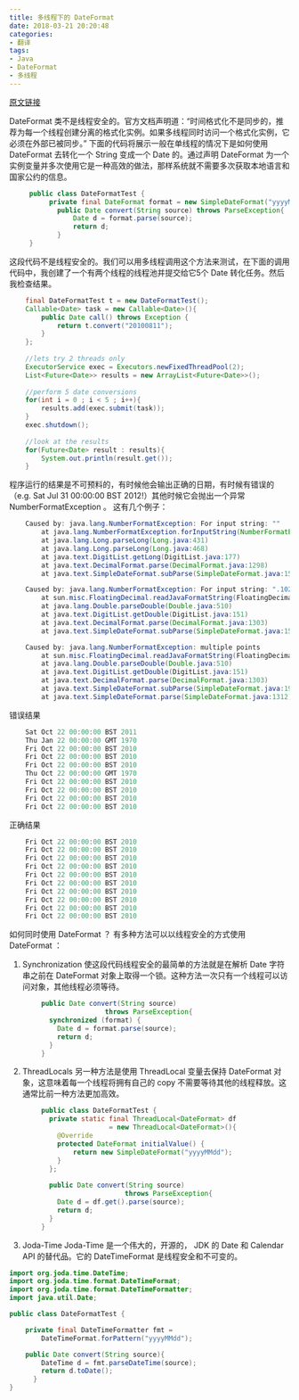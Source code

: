 ```yaml
---
title: 多线程下的 DateFormat
date: 2018-03-21 20:20:48
categories:
- 翻译
tags:
- Java
- DateFormat
- 多线程
---
```


[原文链接][1]


  [1]: http://fahdshariff.blogspot.com/2010/08/dateformat-with-multiple-threads.html

DateFormat 类不是线程安全的。官方文档声明道：“时间格式化不是同步的，推荐为每一个线程创建分离的格式化实例。如果多线程同时访问一个格式化实例，它必须在外部已被同步。”
下面的代码将展示一般在单线程的情况下是如何使用 DateFormat 去转化一个 String 变成一个 Date 的。通过声明 DateFormat 为一个实例变量并多次使用它是一种高效的做法，那样系统就不需要多次获取本地语言和国家公约的信息。
   
```java
     public class DateFormatTest {
          private final DateFormat format = new SimpleDateFormat("yyyyMMdd");
            public Date convert(String source) throws ParseException{
                Date d = format.parse(source);
                return d;
            }
     }
```
这段代码不是线程安全的。我们可以用多线程调用这个方法来测试，在下面的调用代码中，我创建了一个有两个线程的线程池并提交给它5个 Date 转化任务。然后我检查结果。

<!--more-->
``` java
    final DateFormatTest t = new DateFormatTest();
    Callable<Date> task = new Callable<Date>(){
        public Date call() throws Exception {
            return t.convert("20100811");
        }
    };
 
    //lets try 2 threads only
    ExecutorService exec = Executors.newFixedThreadPool(2);
    List<Future<Date>> results = new ArrayList<Future<Date>>();
 
    //perform 5 date conversions
    for(int i = 0 ; i < 5 ; i++){
        results.add(exec.submit(task));
    }
    exec.shutdown();
 
    //look at the results
    for(Future<Date> result : results){
        System.out.println(result.get());
    }
```
程序运行的结果是不可预料的，有时候他会输出正确的日期，有时候有错误的（e.g. Sat Jul 31 00:00:00 BST 2012!）其他时候它会抛出一个异常 NumberFormatException 。
这有几个例子：
``` java
    Caused by: java.lang.NumberFormatException: For input string: ""
        at java.lang.NumberFormatException.forInputString(NumberFormatException.java:48)
        at java.lang.Long.parseLong(Long.java:431)
        at java.lang.Long.parseLong(Long.java:468)
        at java.text.DigitList.getLong(DigitList.java:177)
        at java.text.DecimalFormat.parse(DecimalFormat.java:1298)
        at java.text.SimpleDateFormat.subParse(SimpleDateFormat.java:1589)

    Caused by: java.lang.NumberFormatException: For input string: ".10201E.102014E4"
        at sun.misc.FloatingDecimal.readJavaFormatString(FloatingDecimal.java:1224)
        at java.lang.Double.parseDouble(Double.java:510)
        at java.text.DigitList.getDouble(DigitList.java:151)
        at java.text.DecimalFormat.parse(DecimalFormat.java:1303)
        at java.text.SimpleDateFormat.subParse(SimpleDateFormat.java:1589)

    Caused by: java.lang.NumberFormatException: multiple points
        at sun.misc.FloatingDecimal.readJavaFormatString(FloatingDecimal.java:1084)
        at java.lang.Double.parseDouble(Double.java:510)
        at java.text.DigitList.getDouble(DigitList.java:151)
        at java.text.DecimalFormat.parse(DecimalFormat.java:1303)
        at java.text.SimpleDateFormat.subParse(SimpleDateFormat.java:1936)
        at java.text.SimpleDateFormat.parse(SimpleDateFormat.java:1312)
```
错误结果
``` java
    Sat Oct 22 00:00:00 BST 2011
    Thu Jan 22 00:00:00 GMT 1970
    Fri Oct 22 00:00:00 BST 2010
    Fri Oct 22 00:00:00 BST 2010
    Fri Oct 22 00:00:00 BST 2010
    Thu Oct 22 00:00:00 GMT 1970
    Fri Oct 22 00:00:00 BST 2010
    Fri Oct 22 00:00:00 BST 2010
    Fri Oct 22 00:00:00 BST 2010
    Fri Oct 22 00:00:00 BST 2010
```
正确结果
``` java
    Fri Oct 22 00:00:00 BST 2010
    Fri Oct 22 00:00:00 BST 2010
    Fri Oct 22 00:00:00 BST 2010
    Fri Oct 22 00:00:00 BST 2010
    Fri Oct 22 00:00:00 BST 2010
    Fri Oct 22 00:00:00 BST 2010
    Fri Oct 22 00:00:00 BST 2010
    Fri Oct 22 00:00:00 BST 2010
    Fri Oct 22 00:00:00 BST 2010
    Fri Oct 22 00:00:00 BST 2010
```
如何同时使用 DateFormat ？
有多种方法可以以线程安全的方式使用 DateFormat ：
1. Synchronization
使这段代码线程安全的最简单的方法就是在解析 Date 字符串之前在 DateFormat 对象上取得一个锁。这种方法一次只有一个线程可以访问对象，其他线程必须等待。
``` java
        public Date convert(String source)
                        throws ParseException{
          synchronized (format) {
            Date d = format.parse(source);
            return d;
          }
        }
```

2. ThreadLocals
另一种方法是使用 ThreadLocal 变量去保持 DateFormat 对象，这意味着每一个线程将拥有自己的 copy 不需要等待其他的线程释放。这通常比前一种方法更加高效。
``` java
        public class DateFormatTest {
          private static final ThreadLocal<DateFormat> df
                         = new ThreadLocal<DateFormat>(){
            @Override
            protected DateFormat initialValue() {
                return new SimpleDateFormat("yyyyMMdd");
            }
          };
 
          public Date convert(String source)
                             throws ParseException{
            Date d = df.get().parse(source);
            return d;
          }
        }
```
3. Joda-Time
Joda-Time 是一个伟大的，开源的， JDK 的 Date 和 Calendar API 的替代品。它的 DateTimeFormat 是线程安全和不可变的。
``` java
import org.joda.time.DateTime;
import org.joda.time.format.DateTimeFormat;
import org.joda.time.format.DateTimeFormatter;
import java.util.Date;

public class DateFormatTest {

    private final DateTimeFormatter fmt =
        DateTimeFormat.forPattern("yyyyMMdd");

    public Date convert(String source){
        DateTime d = fmt.parseDateTime(source);
        return d.toDate();
      }
}
```
